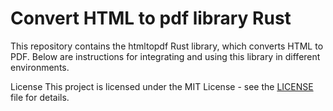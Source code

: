# Convert HTML to pdf library Rust
This repository contains the htmltopdf Rust library, which converts HTML to PDF. Below are instructions for integrating and using this library in different environments.



License
This project is licensed under the MIT License - see the [LICENSE][def] file for details.

[def]: LICENSE
